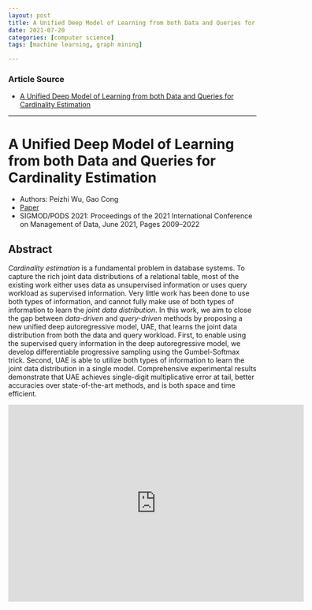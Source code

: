 ```yaml
---
layout: post
title: A Unified Deep Model of Learning from both Data and Queries for Cardinality Estimation
date: 2021-07-20
categories: [computer science]
tags: [machine learning, graph mining]

---
```


### Article Source

* [A Unified Deep Model of Learning from both Data and Queries
for Cardinality Estimation](https://www.youtube.com/watch?v=TcSfvwt53iY&list=PL3xUNnH4TdbsfndCMn02BqAAgGB0z7cwq&index=209)


---

# A Unified Deep Model of Learning from both Data and Queries for Cardinality Estimation

* Authors:  Peizhi Wu, Gao Cong
* [Paper](https://dl.acm.org/doi/10.1145/3448016.3452830)
* SIGMOD/PODS 2021: Proceedings of the 2021 International Conference on Management of Data, June 2021, Pages 2009–2022


## Abstract

*Cardinality estimation* is a fundamental problem in database systems. To capture the rich joint data distributions of a relational table, most of the existing work either uses data as unsupervised information or uses query workload as supervised information. Very little work has been done to use both types of information, and cannot fully make use of both types of information to learn the *joint data distribution*. In this work, we aim to close the gap between *data-driven* and *query-driven* methods by proposing a new unified deep autoregressive model, UAE, that learns the joint data distribution from both the data and query workload. First, to enable using the supervised query information in the deep autoregressive model, we develop differentiable progressive sampling using the Gumbel-Softmax trick. Second, UAE is able to utilize both types of information to learn the joint data distribution in a single model. Comprehensive experimental results demonstrate that UAE achieves single-digit multiplicative error at tail, better accuracies over state-of-the-art methods, and is both space and time efficient.

<iframe width="600" height="400" src="https://www.youtube.com/embed/TcSfvwt53iY" title="YouTube video player" frameborder="0" allow="accelerometer; autoplay; clipboard-write; encrypted-media; gyroscope; picture-in-picture" allowfullscreen></iframe>



